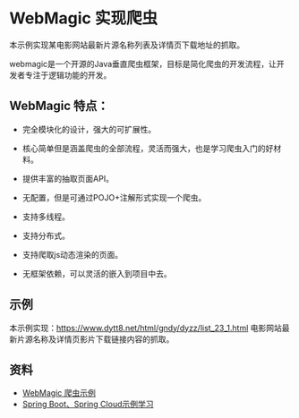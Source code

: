 # WebMagic 实现爬虫

本示例实现某电影网站最新片源名称列表及详情页下载地址的抓取。

webmagic是一个开源的Java垂直爬虫框架，目标是简化爬虫的开发流程，让开发者专注于逻辑功能的开发。

## WebMagic 特点：

- 完全模块化的设计，强大的可扩展性。

- 核心简单但是涵盖爬虫的全部流程，灵活而强大，也是学习爬虫入门的好材料。

- 提供丰富的抽取页面API。

- 无配置，但是可通过POJO+注解形式实现一个爬虫。

- 支持多线程。

- 支持分布式。

- 支持爬取js动态渲染的页面。

- 无框架依赖，可以灵活的嵌入到项目中去。

## 示例

本示例实现：https://www.dytt8.net/html/gndy/dyzz/list_23_1.html 电影网站最新片源名称及详情页影片下载链接内容的抓取。

### 

### 

## 资料

- [WebMagic 爬虫示例](https://github.com/smltq/spring-boot-demo/blob/master/webmagic)
- [Spring Boot、Spring Cloud示例学习](https://github.com/smltq/spring-boot-demo)
